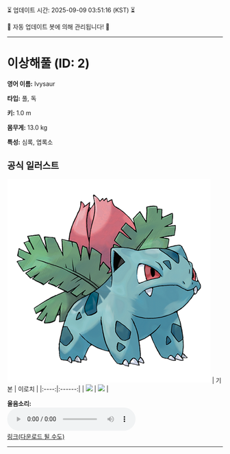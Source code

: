 
⏳ 업데이트 시간: 2025-09-09 03:51:16 (KST) ⏳

🤖 자동 업데이트 봇에 의해 관리됩니다! 🤖

---

# 이상해풀 (ID: 2)
**영어 이름:** Ivysaur

**타입:** 풀, 독

**키:** 1.0 m

**몸무게:** 13.0 kg

**특성:** 심록, 엽록소

## 공식 일러스트
![](https://raw.githubusercontent.com/PokeAPI/sprites/master/sprites/pokemon/other/official-artwork/2.png)
| 기본 | 이로치 |
|:----:|:------:|
| <img src="http://play.pokemonshowdown.com/sprites/ani/ivysaur.gif" width="200"> | <img src="http://play.pokemonshowdown.com/sprites/ani-shiny/ivysaur.gif" width="200"> |

**울음소리:**<br><audio controls src="https://raw.githubusercontent.com/PokeAPI/cries/main/cries/pokemon/latest/2.ogg"></audio><br> [링크(다운로드 될 수도)](https://raw.githubusercontent.com/PokeAPI/cries/main/cries/pokemon/latest/2.ogg)


---
